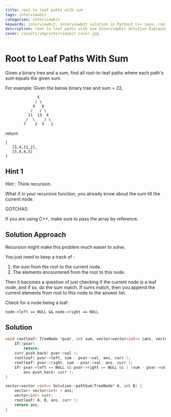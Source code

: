 ```yaml
---
title: root to leaf paths with sum
tags: interviewbit
categories: interviewbit
keywords: interviewbit, interviewbit solution in Python3 C++ Java, root to leaf paths with sum solution
description: root to leaf paths with sum Interviewbit Solution Explained
cover: /assets/img/interviewbit-cover.jpg
---
```


# Root to Leaf Paths With Sum

Given a binary tree and a sum, find all root-to-leaf paths where each path's sum equals the given sum.

For example:
Given the below binary tree and sum = 22,
```
              5
             / \
            4   8
           /   / \
          11  13  4
         /  \    / \
        7    2  5   1
```
return
```
[
   [5,4,11,2],
   [5,8,4,5]
]
```
## Hint 1

Hint : Think recursion.

What if in your recursive function, you already know about the sum till the current node.

GOTCHAS:

If you are using C++, make sure to pass the array by reference.

## Solution Approach

Recursion might make this problem much easier to solve.

You just need to keep a track of : 
1) the sum from the root to the current node. 
2) The elements encountered from the root to this node.

Then it becomes a question of just checking if the current node is a leaf node, and if so, do the sum match.
If sums match, then you append the current elements from root to this node to the answer list.

Check for a node being a leaf:

```
node->left == NULL && node->right == NULL
```

## Solution

```cpp
void rootleaf( TreeNode *pvar, int sum, vector<vector<int>> &ans, vector<int> curr ) {
    if(!pvar)
        return;
    curr.push_back( pvar->val );
    rootleaf( pvar->left, sum - pvar->val, ans, curr );
    rootleaf( pvar->right, sum - pvar->val, ans, curr );
    if( pvar->left == NULL && pvar->right == NULL && ( (sum - pvar->val ) == 0 ) )
        ans.push_back( curr );
}

vector<vector <int>> Solution::pathSum(TreeNode* A, int B) {
    vector< vector<int> > ans;
    vector<int> curr;
    rootleaf( A, B, ans, curr );
    return ans;
}
```
